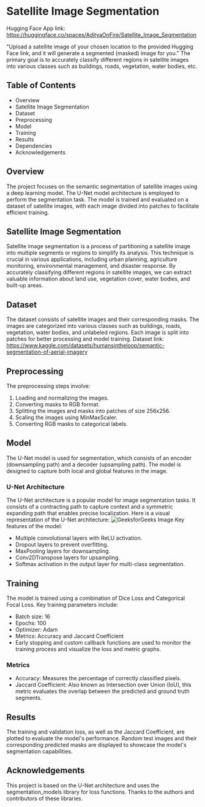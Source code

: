 # Satellite Image Segmentation
Hugging Face App link: https://huggingface.co/spaces/AdityaOnFire/Satellite_Image_Segmentation

"Upload a satellite image of your chosen location to the provided Hugging Face link, and it will generate a segmented (masked) image for you."
The primary goal is to accurately classify different regions in satellite images into various classes such as buildings, roads, vegetation, water bodies, etc.

## Table of Contents

* Overview
* Satellite Image Segmentation
* Dataset
* Preprocessing
* Model
* Training
* Results
* Dependencies
* Acknowledgements

## Overview
The project focuses on the semantic segmentation of satellite images using a deep learning model. The U-Net model architecture is employed to perform the segmentation task. The model is trained and evaluated on a dataset of satellite images, with each image divided into patches to facilitate efficient training.

## Satellite Image Segmentation
Satellite image segmentation is a process of partitioning a satellite image into multiple segments or regions to simplify its analysis. This technique is crucial in various applications, including urban planning, agriculture monitoring, environmental management, and disaster response. By accurately classifying different regions in satellite images, we can extract valuable information about land use, vegetation cover, water bodies, and built-up areas.

## Dataset
The dataset consists of satellite images and their corresponding masks. The images are categorized into various classes such as buildings, roads, vegetation, water bodies, and unlabeled regions. Each image is split into patches for better processing and model training.
Dataset link: https://www.kaggle.com/datasets/humansintheloop/semantic-segmentation-of-aerial-imagery

## Preprocessing
The preprocessing steps involve:

1. Loading and normalizing the images.
2. Converting masks to RGB format.
3. Splitting the images and masks into patches of size 256x256.
4. Scaling the images using MinMaxScaler.
5. Converting RGB masks to categorical labels.

## Model
The U-Net model is used for segmentation, which consists of an encoder (downsampling path) and a decoder (upsampling path). The model is designed to capture both local and global features in the image.

### U-Net Architecture
The U-Net architecture is a popular model for image segmentation tasks. It consists of a contracting path to capture context and a symmetric expanding path that enables precise localization. Here is a visual representation of the U-Net architecture:
![GeeksforGeeks Image](https://media.geeksforgeeks.org/wp-content/uploads/20220614121231/Group14.jpg)
Key features of the model:

* Multiple convolutional layers with ReLU activation.
* Dropout layers to prevent overfitting.
* MaxPooling layers for downsampling.
* Conv2DTranspose layers for upsampling.
* Softmax activation in the output layer for multi-class segmentation.

## Training
The model is trained using a combination of Dice Loss and Categorical Focal Loss. Key training parameters include:

* Batch size: 16
* Epochs: 100
* Optimizer: Adam
* Metrics: Accuracy and Jaccard Coefficient
* Early stopping and custom callback functions are used to monitor the training process and visualize the loss and metric graphs.

### Metrics
* Accuracy: Measures the percentage of correctly classified pixels.
* Jaccard Coefficient: Also known as Intersection over Union (IoU), this metric evaluates the overlap between the predicted and ground truth segments.

## Results
The training and validation loss, as well as the Jaccard Coefficient, are plotted to evaluate the model's performance. Random test images and their corresponding predicted masks are displayed to showcase the model's segmentation capabilities.

## Acknowledgements
This project is based on the U-Net architecture and uses the segmentation_models library for loss functions. Thanks to the authors and contributors of these libraries.
